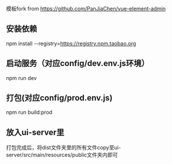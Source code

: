 模板fork from https://github.com/PanJiaChen/vue-element-admin

## 安装依赖
npm install --registry=https://registry.npm.taobao.org

## 启动服务（对应config/dev.env.js环境）
npm run dev

## 打包(对应config/prod.env.js)
npm run build:prod

## 放入ui-server里
打包完成后，将dist文件夹里的所有文件copy至ui-server/src/main/resources/public文件夹内即可